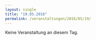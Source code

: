 ```yaml
---
layout: single
title: "19.05.2016"
permalink: /veranstaltungen/2016/05/19/
---
```


Keine Veranstaltung an diesem Tag.
